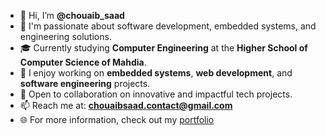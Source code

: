 * 👋 Hi, I’m **@chouaib\_saad**
* 🧠 I'm passionate about software development, embedded systems, and engineering solutions.
* 🎓 Currently studying **Computer Engineering** at the **Higher School of Computer Science of Mahdia**.
* 🔧 I enjoy working on **embedded systems**, **web development**, and **software engineering** projects.
* 🤝 Open to collaboration on innovative and impactful tech projects.
* 📫 Reach me at: **[chouaibsaad.contact@gmail.com](mailto:chouaibsaad.contact@gmail.com)**
* 🌐 For more information, check out my [portfolio](https://chouaib-saad.github.io/portfolio/)
